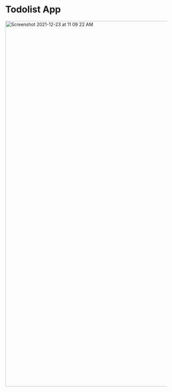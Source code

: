 # Todolist App

<img width="1137" alt="Screenshot 2021-12-23 at 11 09 22 AM" src="https://user-images.githubusercontent.com/60507245/147182288-83514a07-b47b-4b14-8904-50f7b59b6e8d.png">
